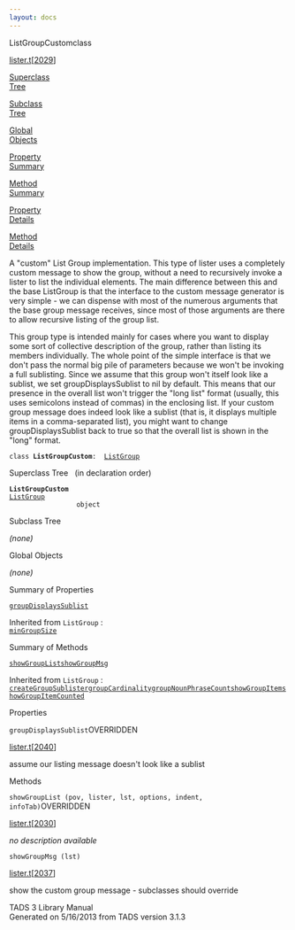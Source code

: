 ```yaml
---
layout: docs
---
```

<span class="title">ListGroupCustom</span><span class="type">class</span>

[lister.t](../file/lister.t.html)\[[2029](../source/lister.t.html#2029)\]

[Superclass  
Tree](#_SuperClassTree_)

[Subclass  
Tree](#_SubClassTree_)

[Global  
Objects](#_ObjectSummary_)

[Property  
Summary](#_PropSummary_)

[Method  
Summary](#_MethodSummary_)

[Property  
Details](#_Properties_)

[Method  
Details](#_Methods_)

<div class="fdesc">

A "custom" List Group implementation. This type of lister uses a
completely custom message to show the group, without a need to
recursively invoke a lister to list the individual elements. The main
difference between this and the base ListGroup is that the interface to
the custom message generator is very simple - we can dispense with most
of the numerous arguments that the base group message receives, since
most of those arguments are there to allow recursive listing of the
group list.

This group type is intended mainly for cases where you want to display
some sort of collective description of the group, rather than listing
its members individually. The whole point of the simple interface is
that we don't pass the normal big pile of parameters because we won't be
invoking a full sublisting. Since we assume that this group won't itself
look like a sublist, we set groupDisplaysSublist to nil by default. This
means that our presence in the overall list won't trigger the "long
list" format (usually, this uses semicolons instead of commas) in the
enclosing list. If your custom group message does indeed look like a
sublist (that is, it displays multiple items in a comma-separated list),
you might want to change groupDisplaysSublist back to true so that the
overall list is shown in the "long" format.

`class `**`ListGroupCustom`**` :   `[`ListGroup`](../object/ListGroup.html)

</div>

<span id="_SuperClassTree_"></span>

<div class="mjhd">

<span class="hdln">Superclass Tree</span>   (in declaration order)

</div>

**`ListGroupCustom`**  
[`ListGroup`](../object/ListGroup.html)  
`                 object`  
<span id="_SubClassTree_"></span>

<div class="mjhd">

<span class="hdln">Subclass Tree</span>  

</div>

*(none)* <span id="_ObjectSummary_"></span>

<div class="mjhd">

<span class="hdln">Global Objects</span>  

</div>

*(none)* <span id="_PropSummary_"></span>

<div class="mjhd">

<span class="hdln">Summary of Properties</span>  

</div>

[`groupDisplaysSublist`](#groupDisplaysSublist)

Inherited from `ListGroup` :  
[`minGroupSize`](../object/ListGroup.html#minGroupSize)

<span id="_MethodSummary_"></span>

<div class="mjhd">

<span class="hdln">Summary of Methods</span>  

</div>

[`showGroupList`](#showGroupList)[`showGroupMsg`](#showGroupMsg)

Inherited from `ListGroup` :  
[`createGroupSublister`](../object/ListGroup.html#createGroupSublister)[`groupCardinality`](../object/ListGroup.html#groupCardinality)[`groupNounPhraseCount`](../object/ListGroup.html#groupNounPhraseCount)[`showGroupItem`](../object/ListGroup.html#showGroupItem)[`showGroupItemCounted`](../object/ListGroup.html#showGroupItemCounted)

<span id="_Properties_"></span>

<div class="mjhd">

<span class="hdln">Properties</span>  

</div>

<span id="groupDisplaysSublist"></span>

`groupDisplaysSublist`<span class="rem">OVERRIDDEN</span>

[lister.t](../file/lister.t.html)\[[2040](../source/lister.t.html#2040)\]

<div class="desc">

assume our listing message doesn't look like a sublist

</div>

<span id="_Methods_"></span>

<div class="mjhd">

<span class="hdln">Methods</span>  

</div>

<span id="showGroupList"></span>

`showGroupList (pov, lister, lst, options, indent, infoTab)`<span class="rem">OVERRIDDEN</span>

[lister.t](../file/lister.t.html)\[[2030](../source/lister.t.html#2030)\]

<div class="desc">

*no description available*

</div>

<span id="showGroupMsg"></span>

`showGroupMsg (lst)`

[lister.t](../file/lister.t.html)\[[2037](../source/lister.t.html#2037)\]

<div class="desc">

show the custom group message - subclasses should override

</div>

<div class="ftr">

TADS 3 Library Manual  
Generated on 5/16/2013 from TADS version 3.1.3

</div>
